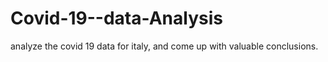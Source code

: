 # Covid-19--data-Analysis
analyze the covid 19 data for italy, and  come up with valuable conclusions.
